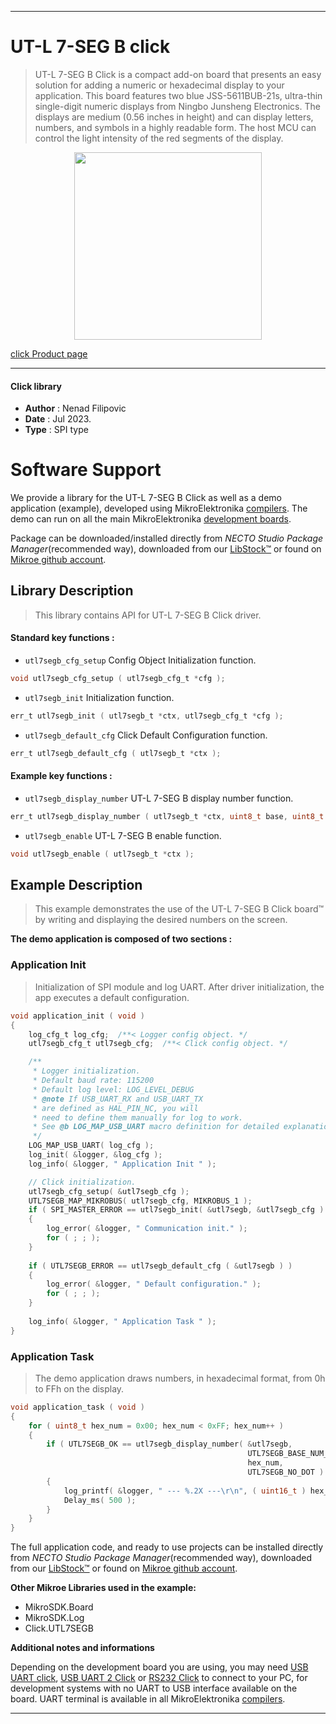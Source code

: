 
---
# UT-L 7-SEG B click

> UT-L 7-SEG B Click is a compact add-on board that presents an easy solution for adding a numeric or hexadecimal display to your application. This board features two blue JSS-5611BUB-21s, ultra-thin single-digit numeric displays from Ningbo Junsheng Electronics. The displays are medium (0.56 inches in height) and can display letters, numbers, and symbols in a highly readable form. The host MCU can control the light intensity of the red segments of the display.

<p align="center">
  <img src="https://download.mikroe.com/images/click_for_ide/utl7segb_click.png" height=300px>
</p>

[click Product page](https://www.mikroe.com/ut-l-7-seg-b-click)

---


#### Click library

- **Author**        : Nenad Filipovic
- **Date**          : Jul 2023.
- **Type**          : SPI type


# Software Support

We provide a library for the UT-L 7-SEG B Click
as well as a demo application (example), developed using MikroElektronika
[compilers](https://www.mikroe.com/necto-studio).
The demo can run on all the main MikroElektronika [development boards](https://www.mikroe.com/development-boards).

Package can be downloaded/installed directly from *NECTO Studio Package Manager*(recommended way), downloaded from our [LibStock&trade;](https://libstock.mikroe.com) or found on [Mikroe github account](https://github.com/MikroElektronika/mikrosdk_click_v2/tree/master/clicks).

## Library Description

> This library contains API for UT-L 7-SEG B Click driver.

#### Standard key functions :

- `utl7segb_cfg_setup` Config Object Initialization function.
```c
void utl7segb_cfg_setup ( utl7segb_cfg_t *cfg );
```

- `utl7segb_init` Initialization function.
```c
err_t utl7segb_init ( utl7segb_t *ctx, utl7segb_cfg_t *cfg );
```

- `utl7segb_default_cfg` Click Default Configuration function.
```c
err_t utl7segb_default_cfg ( utl7segb_t *ctx );
```

#### Example key functions :

- `utl7segb_display_number` UT-L 7-SEG B display number function.
```c
err_t utl7segb_display_number ( utl7segb_t *ctx, uint8_t base, uint8_t num, uint8_t dot_pos );
```

- `utl7segb_enable`  UT-L 7-SEG B enable function.
```c
void utl7segb_enable ( utl7segb_t *ctx );
```

## Example Description

> This example demonstrates the use of the UT-L 7-SEG B Click board™ 
> by writing and displaying the desired numbers on the screen.

**The demo application is composed of two sections :**

### Application Init

> Initialization of SPI module and log UART.
> After driver initialization, the app executes a default configuration.

```c
void application_init ( void )
{
    log_cfg_t log_cfg;  /**< Logger config object. */
    utl7segb_cfg_t utl7segb_cfg;  /**< Click config object. */

    /** 
     * Logger initialization.
     * Default baud rate: 115200
     * Default log level: LOG_LEVEL_DEBUG
     * @note If USB_UART_RX and USB_UART_TX 
     * are defined as HAL_PIN_NC, you will 
     * need to define them manually for log to work. 
     * See @b LOG_MAP_USB_UART macro definition for detailed explanation.
     */
    LOG_MAP_USB_UART( log_cfg );
    log_init( &logger, &log_cfg );
    log_info( &logger, " Application Init " );

    // Click initialization.
    utl7segb_cfg_setup( &utl7segb_cfg );
    UTL7SEGB_MAP_MIKROBUS( utl7segb_cfg, MIKROBUS_1 );
    if ( SPI_MASTER_ERROR == utl7segb_init( &utl7segb, &utl7segb_cfg ) )
    {
        log_error( &logger, " Communication init." );
        for ( ; ; );
    }
    
    if ( UTL7SEGB_ERROR == utl7segb_default_cfg ( &utl7segb ) )
    {
        log_error( &logger, " Default configuration." );
        for ( ; ; );
    }
    
    log_info( &logger, " Application Task " );
}
```

### Application Task

> The demo application draws numbers, in hexadecimal format, from 0h to FFh on the display.

```c
void application_task ( void )
{
    for ( uint8_t hex_num = 0x00; hex_num < 0xFF; hex_num++ ) 
    {
        if ( UTL7SEGB_OK == utl7segb_display_number( &utl7segb, 
                                                     UTL7SEGB_BASE_NUM_SYS_HEXADECIMAL, 
                                                     hex_num, 
                                                     UTL7SEGB_NO_DOT ) )
        {
            log_printf( &logger, " --- %.2X ---\r\n", ( uint16_t ) hex_num );
            Delay_ms( 500 );
        }
    }
}
```

The full application code, and ready to use projects can be installed directly from *NECTO Studio Package Manager*(recommended way), downloaded from our [LibStock&trade;](https://libstock.mikroe.com) or found on [Mikroe github account](https://github.com/MikroElektronika/mikrosdk_click_v2/tree/master/clicks).

**Other Mikroe Libraries used in the example:**

- MikroSDK.Board
- MikroSDK.Log
- Click.UTL7SEGB

**Additional notes and informations**

Depending on the development board you are using, you may need
[USB UART click](https://www.mikroe.com/usb-uart-click),
[USB UART 2 Click](https://www.mikroe.com/usb-uart-2-click) or
[RS232 Click](https://www.mikroe.com/rs232-click) to connect to your PC, for
development systems with no UART to USB interface available on the board. UART
terminal is available in all MikroElektronika
[compilers](https://shop.mikroe.com/compilers).

---
